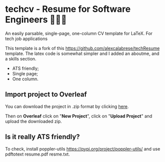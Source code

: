 # techcv - Resume for Software Engineers 👨🏻‍💻
An easily parsable, single-page, one-column CV template for LaTeX. For
tech job applications

This template is a fork of this
https://github.com/alexcalabrese/techResume template. The latex code
is somewhat simpler and I added an aboutme, and a skills section.

- ATS friendly;
- Single page;
- One column.

## Import project to Overleaf
You can download the project in .zip format by clicking [here](https://github.com/alexcalabrese/techResume/archive/main.zip).

Then on **Overleaf** click on "**New Project**", click on "**Upload Project**" and upload the downloaded zip.

## Is it really ATS friendly?
To check, install poppler-utils https://pypi.org/project/poppler-utils/ and use pdftotext resume.pdf resme.txt.
